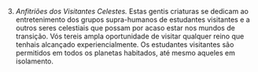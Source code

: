 ﻿3. *Anfitriões dos Visitantes Celestes.* Estas gentis criaturas se dedicam ao entretenimento dos grupos supra-humanos de estudantes visitantes e a outros seres celestiais que possam por acaso estar nos mundos de transição. Vós tereis ampla oportunidade de visitar qualquer reino que tenhais alcançado experiencialmente. Os estudantes visitantes são permitidos em todos os planetas habitados, até mesmo aqueles em isolamento.